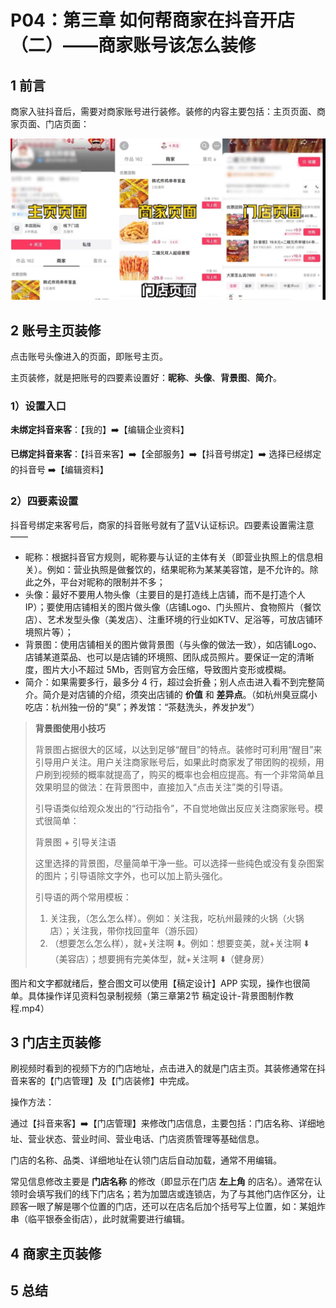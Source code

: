 # P04：第三章  如何帮商家在抖音开店（二）——商家账号该怎么装修



## 1 前言

商家入驻抖音后，需要对商家账号进行装修。装修的内容主要包括：主页页面、商家页面、门店页面：

![Decoration pages](assets/3-2.png)



## 2 账号主页装修

点击账号头像进入的页面，即账号主页。

主页装修，就是把账号的四要素设置好：**昵称**、**头像**、**背景图**、**简介**。

### 1）设置入口

**未绑定抖音来客**：【我的】:arrow_right:【编辑企业资料】

**已绑定抖音来客**：【抖音来客】:arrow_right:【全部服务】:arrow_right:【抖音号绑定】:arrow_right: 选择已经绑定的抖音号 :arrow_right:【编辑资料】



### 2）四要素设置

抖音号绑定来客号后，商家的抖音账号就有了蓝V认证标识。四要素设置需注意——

- 昵称：根据抖音官方规则，昵称要与认证的主体有关（即营业执照上的信息相关）。例如：营业执照是做餐饮的，结果昵称为某某美容馆，是不允许的。除此之外，平台对昵称的限制并不多；
- 头像：最好不要用人物头像（主要目的是打造线上店铺，而不是打造个人IP）；要使用店铺相关的图片做头像（店铺Logo、门头照片、食物照片（餐饮店）、艺术发型头像（美发店）、注重环境的行业如KTV、足浴等，可放店铺环境照片等）；
- 背景图：使用店铺相关的图片做背景图（与头像的做法一致），如店铺Logo、店铺某道菜品、也可以是店铺的环境照、团队成员照片。要保证一定的清晰度，图片大小不超过 5Mb，否则官方会压缩，导致图片变形或模糊。
- 简介：如果需要多行，最多分 4 行，超过会折叠；别人点击进入看不到完整简介。简介是对店铺的介绍，须突出店铺的 **价值** 和 **差异点**。（如杭州臭豆腐小吃店：杭州独一份的“臭”；养发馆：“茶麸洗头，养发护发”）

> **背景图使用小技巧**
>
> 背景图占据很大的区域，以达到足够“醒目”的特点。装修时可利用“醒目”来引导用户关注。用户关注商家账号后，如果此时商家发了带团购的视频，用户刷到视频的概率就提高了，购买的概率也会相应提高。有一个非常简单且效果明显的做法：在背景图中，直接加入“点击关注”类的引导语。
>
> 引导语类似给观众发出的“行动指令”，不自觉地做出反应关注商家账号。模式很简单：
>
> 背景图 + 引导关注语
>
> 这里选择的背景图，尽量简单干净一些。可以选择一些纯色或没有复杂图案的图片；引导语除文字外，也可以加上箭头强化。
>
> 引导语的两个常用模板：
>
> 1. 关注我，（怎么怎么样）。例如：关注我，吃杭州最辣的火锅（火锅店）；关注我，带你找回童年（游乐园）
> 2. （想要怎么怎么样），就+关注啊 :arrow_down:。例如：想要变美，就+关注啊 :arrow_down:（美容店）；想要拥有完美体型，就+关注啊 :arrow_down:（健身房）

图片和文字都就绪后，整合图文可以使用【稿定设计】APP 实现，操作也很简单。具体操作详见资料包录制视频（第三章第2节 稿定设计-背景图制作教程.mp4）



## 3 门店主页装修

刷视频时看到的视频下方的门店地址，点击进入的就是门店主页。其装修通常在抖音来客的【门店管理】及【门店装修】中完成。

操作方法：

通过【抖音来客】:arrow_right:【门店管理】来修改门店信息，主要包括：门店名称、详细地址、营业状态、营业时间、营业电话、门店资质管理等基础信息。

门店的名称、品类、详细地址在认领门店后自动加载，通常不用编辑。

常见信息修改主要是 **门店名称** 的修改（即显示在门店 **左上角** 的店名）。通常在认领时会填写我们的线下门店名；若为加盟店或连锁店，为了与其他门店作区分，让顾客一眼了解是哪个位置的门店，还可以在店名后加个括号写上位置，如：某姐炸串（临平银泰金街店），此时就需要进行编辑。



## 4 商家主页装修





## 5 总结



